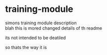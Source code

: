 # training-module
simons training module description
<br>
blah
this is mored changed details of th readme

its not intended to be deatiled

so thats the way it is
